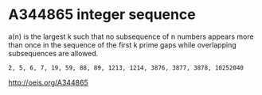 # A344865 integer sequence

a(n) is the largest k such that no subsequence of n numbers appears more than once in the sequence of the first k prime gaps while overlapping subsequences are allowed.

```2, 5, 6, 7, 19, 59, 88, 89, 1213, 1214, 3876, 3877, 3878, 10252040```

http://oeis.org/A344865
